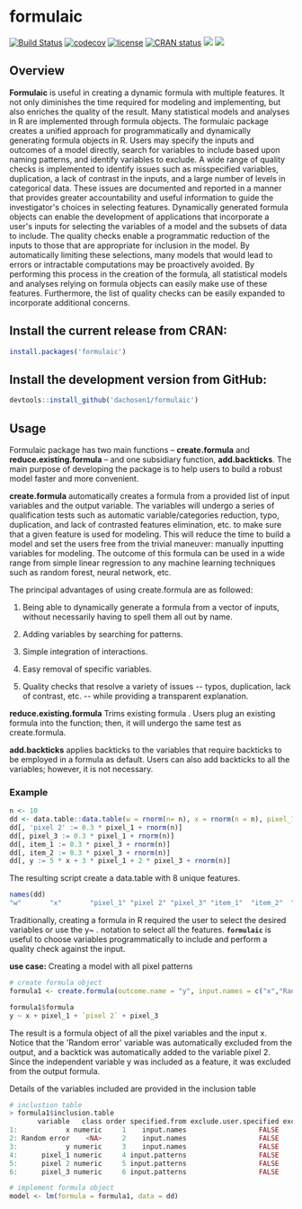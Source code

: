 # formulaic
[![Build Status](https://travis-ci.com/dachosen1/formulaic.svg?token=Vccc85T4kcPx9zLDqfTx&branch=master)](https://travis-ci.com/dachosen1/formulaic) 
[![codecov](https://codecov.io/gh/dachosen1/formulaic/branch/master/graph/badge.svg)](https://codecov.io/gh/dachosen1/formulaic)
[![license](https://img.shields.io/badge/license-GPL--3-blue.svg)](https://www.gnu.org/licenses/gpl-3.0.en.html)
[![CRAN status](https://www.r-pkg.org/badges/version/formulaic)](https://CRAN.R-project.org/package=formulaic)
[![](http://cranlogs.r-pkg.org/badges/grand-total/formulaic?color=blue)](https://cran.r-project.org/package=formulaic)
[![](https://cranlogs.r-pkg.org/badges/formulaic)](https://cran.r-project.org/package=formulaic)


## Overview 

**Formulaic** is useful in creating a dynamic formula with multiple features. It not only diminishes the time required for modeling and implementing, but also enriches the quality of the result.
Many statistical models and analyses in R are implemented through formula objects. The formulaic package creates a unified approach for programmatically and dynamically generating formula objects in R. Users may specify the inputs and outcomes of a model directly, search for variables to include based upon naming patterns, and identify variables to exclude. A wide range of quality checks is implemented to identify issues such as misspecified variables, duplication, a lack of contrast in the inputs, and a large number of levels in categorical data. These issues are documented and reported in a manner that provides greater accountability and useful information to guide the investigator's choices in selecting features.
Dynamically generated formula objects can enable the development of applications that incorporate a user's inputs for selecting the variables of a model and the subsets of data to include. The quality checks enable a programmatic reduction of the inputs to those that are appropriate for inclusion in the model. By automatically limiting these selections, many models that would lead to errors or intractable computations may be proactively avoided. By performing this process in the creation of the formula, all statistical models and analyses relying on formula objects can easily make use of these features. Furthermore, the list of quality checks can be easily expanded to incorporate additional concerns.

## Install the current release from CRAN:
```r
install.packages('formulaic')
```

## Install the development version from GitHub:
```r
devtools::install_github('dachosen1/formulaic')
```

## Usage 

Formulaic package has two main functions – **create.formula** and **reduce.existing.formula** – and one subsidiary function, **add.backticks**. The main purpose of developing the package is to help users to build a robust model faster and more convenient.
 
**create.formula** automatically creates a formula from a provided list of input variables and the output variable. The variables will undergo a series of qualification tests such as automatic variable/categories reduction, typo, duplication, and lack of contrasted features elimination, etc. to make sure that a given feature is used for modeling. This will reduce the time to build a model and set the users free from the trivial maneuver: manually inputting variables for modeling. The outcome of this formula can be used in a wide range from simple linear regression to any machine learning techniques such as random forest, neural network, etc. 

The principal advantages of using create.formula are as followed:
 
1) Being able to dynamically generate a formula from a vector of inputs, without necessarily having to spell them all out by name. 

2) Adding variables by searching for patterns.
 
3) Simple integration of interactions.

4) Easy removal of specific variables. 
 
5) Quality checks that resolve a variety of issues -- typos, duplication, lack of contrast, etc. -- while providing a transparent explanation.
 
**reduce.existing.formula** Trims existing formula . Users plug an existing formula into the function; then, it will undergo the same test as create.formula.
 
**add.backticks** applies backticks to the variables that require backticks to be employed in a formula as default. Users can also add backticks to all the variables; however, it is not necessary.   

 
### Example 
 
``` r 
n <- 10
dd <- data.table::data.table(w = rnorm(n= n), x = rnorm(n = n), pixel_1 = rnorm(n = n))
dd[, 'pixel 2' := 0.3 * pixel_1 + rnorm(n)]
dd[, pixel_3 := 0.3 * pixel_1 + rnorm(n)]
dd[, item_1 := 0.3 * pixel_3 + rnorm(n)]
dd[, item_2 := 0.3 * pixel_3 + rnorm(n)]
dd[, y := 5 * x + 3 * pixel_1 + 2 * pixel_3 + rnorm(n)]
```
The resulting script create a data.table with 8 unique features.

```r 
names(dd)
"w"       "x"       "pixel_1" "pixel 2" "pixel_3" "item_1"  "item_2"  "y"  
```
Traditionally, creating a formula in R required the user to select the desired variables or use the y~ . notation to select all the features. **`formulaic`** is useful to choose variables programmatically to include and perform a quality check against the input.

**use case:** Creating a model with all pixel patterns 

``` r 
# create formula object 
formula1 <- create.formula(outcome.name = "y", input.names = c("x","Random error", "y"), input.patterns = c("pix"), dat = dd)

formula1$formula
y ~ x + pixel_1 + `pixel 2` + pixel_3
```
The result is a formula object of all the pixel variables and the input x. Notice that the 'Random error' variable was automatically excluded from the output, and a backtick was automatically added to the variable pixel 2. Since the independent variable y was included as a feature, it was excluded from the output formula. 

Details of the variables included are provided in the inclusion table 

```r 
# inclustion table
> formula1$inclusion.table
       variable   class order specified.from exclude.user.specified exclude.not.in.names.dat exclude.matches.outcome.name include.variable
1:            x numeric     1    input.names                  FALSE                    FALSE                        FALSE             TRUE
2: Random error    <NA>     2    input.names                  FALSE                     TRUE                        FALSE            FALSE
3:            y numeric     3    input.names                  FALSE                    FALSE                         TRUE            FALSE
4:      pixel_1 numeric     4 input.patterns                  FALSE                    FALSE                        FALSE             TRUE
5:      pixel 2 numeric     5 input.patterns                  FALSE                    FALSE                        FALSE             TRUE
6:      pixel_3 numeric     6 input.patterns                  FALSE                    FALSE                        FALSE             TRUE

# implement formula object
model <- lm(formula = formula1, data = dd)
```



